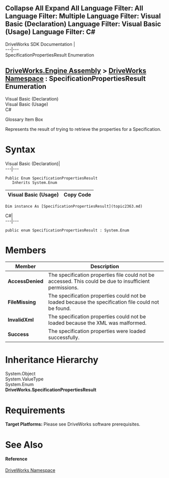        

 Collapse All Expand All  Language Filter: All  Language Filter: Multiple  Language Filter: Visual Basic (Declaration) Language Filter: Visual Basic (Usage) Language Filter: C#  
---  
DriveWorks SDK Documentation  |   
---|---  
SpecificationPropertiesResult Enumeration   
  
[DriveWorks.Engine Assembly](topic2156.md) > [DriveWorks Namespace](topic2159.md) : SpecificationPropertiesResult Enumeration  
---  
  
Visual Basic (Declaration)    
Visual Basic (Usage)    
C# 

Glossary Item Box

Represents the result of trying to retrieve the properties for a Specification. 

# Syntax

Visual Basic (Declaration)|   
---|---  
      
    
    Public Enum SpecificationPropertiesResult 
       Inherits System.Enum  
  
Visual Basic (Usage)| Copy Code  
---|---  
      
    
    Dim instance As [SpecificationPropertiesResult](topic2363.md)  
  
C#|   
---|---  
      
    
    public enum SpecificationPropertiesResult : System.Enum   
  
# Members

Member| Description  
---|---  
**AccessDenied**|  The specification properties file could not be accessed. This could be due to insufficient permissions.  
**FileMissing**|  The specification properties could not be loaded because the specification file could not be found.  
**InvalidXml**|  The specification properties could not be loaded because the XML was malformed.  
**Success**|  The specification properties were loaded successfully.  
  
# Inheritance Hierarchy

System.Object  
System.ValueType  
System.Enum  
**DriveWorks.SpecificationPropertiesResult**  


# Requirements

**Target Platforms:** Please see DriveWorks software prerequisites.

# See Also

#### Reference

[DriveWorks Namespace](topic2159.md)


